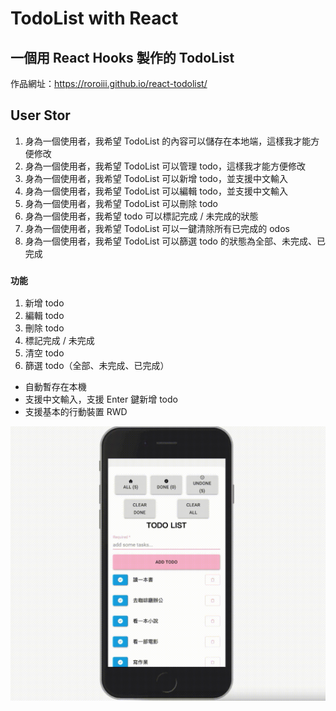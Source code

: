 

# TodoList with React
## 一個用 React Hooks 製作的 TodoList
作品網址：https://roroiii.github.io/react-todolist/

## User Stor
1. 身為一個使用者，我希望 TodoList 的內容可以儲存在本地端，這樣我才能方便修改
2. 身為一個使用者，我希望 TodoList 可以管理 todo，這樣我才能方便修改
3. 身為一個使用者，我希望 TodoList 可以新增 todo，並支援中文輸入
4. 身為一個使用者，我希望 TodoList 可以編輯 todo，並支援中文輸入
5. 身為一個使用者，我希望 TodoList 可以刪除 todo
6. 身為一個使用者，我希望 todo 可以標記完成 / 未完成的狀態
7. 身為一個使用者，我希望 TodoList 可以一鍵清除所有已完成的 odos
8. 身為一個使用者，我希望 TodoList 可以篩選 todo 的狀態為全部、未完成、已完成

### `功能`

1. 新增 todo
2. 編輯 todo
3. 刪除 todo
4. 標記完成 / 未完成
5. 清空 todo
6. 篩選 todo（全部、未完成、已完成）


- 自動暫存在本機
- 支援中文輸入，支援 Enter 鍵新增 todo 
- 支援基本的行動裝置 RWD


![](./public/todolist-fast.gif)


